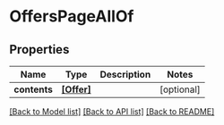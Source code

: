 # OffersPageAllOf


## Properties
Name | Type | Description | Notes
------------ | ------------- | ------------- | -------------
**contents** | [**[Offer]**](Offer.md) |  | [optional] 

[[Back to Model list]](../README.md#documentation-for-models) [[Back to API list]](../README.md#documentation-for-api-endpoints) [[Back to README]](../README.md)


